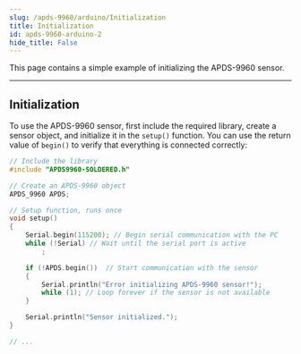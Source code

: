 ```yaml
---
slug: /apds-9960/arduino/Initialization
title: Initialization
id: apds-9960-arduino-2
hide_title: False
---
```


This page contains a simple example of initializing the APDS-9960 sensor.

---

## Initialization

To use the APDS-9960 sensor, first include the required library, create a sensor object, and initialize it in the `setup()` function. You can use the return value of `begin()` to verify that everything is connected correctly:

```cpp
// Include the library
#include "APDS9960-SOLDERED.h"

// Create an APDS-9960 object
APDS_9960 APDS;

// Setup function, runs once
void setup()
{
    Serial.begin(115200); // Begin serial communication with the PC
    while (!Serial) // Wait until the serial port is active
        ;

    if (!APDS.begin())  // Start communication with the sensor
    {
        Serial.println("Error initializing APDS-9960 sensor!");
        while (1); // Loop forever if the sensor is not available
    }

    Serial.println("Sensor initialized.");
}

// ...
```

<FunctionDocumentation
  functionName="APDS.begin()"
  description="Initializes the APDS-9960 sensor, setting up communication over I2C and verifying its presence."
  returnDescription="True if initialization is successful, false otherwise."
  parameters={[]}
/>